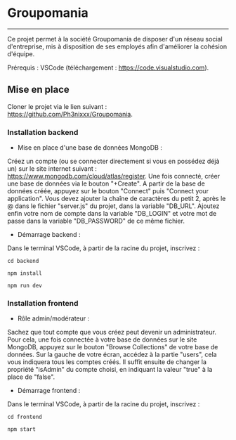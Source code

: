 # Groupomania
---

Ce projet permet à la société Groupomania de disposer d'un réseau social d'entreprise, mis à disposition de ses employés afin d'améliorer la cohésion d'équipe.

Prérequis : VSCode (téléchargement : https://code.visualstudio.com).

## Mise en place

Cloner le projet via le lien suivant : https://github.com/Ph3nixxx/Groupomania.

### Installation backend

- Mise en place d'une base de données MongoDB :

Créez un compte (ou se connecter directement si vous en possédez déjà un) sur le site internet suivant  : https://www.mongodb.com/cloud/atlas/register.
Une fois connecté, créer une base de données via le bouton "+Create".
A partir de la base de données créée, appuyez sur le bouton "Connect" puis "Connect your application". Vous devez ajouter la chaîne de caractères du petit 2, après le @ dans le fichier "server.js" du projet, dans la variable "DB_URL".
Ajoutez enfin votre nom de compte dans la variable "DB_LOGIN" et votre mot de passe dans la variable "DB_PASSWORD" de ce même fichier.

- Démarrage backend :

Dans le terminal VSCode, à partir de la racine du projet, inscrivez :

`cd backend`

`npm install`

`npm run dev`

### Installation frontend

- Rôle admin/modérateur :

Sachez que tout compte que vous créez peut devenir un administrateur.
Pour cela, une fois connectée à votre base de données sur le site MongoDB, appuyez sur le bouton "Browse Collections" de votre base de données.
Sur la gauche de votre écran, accédez à la partie "users", cela vous indiquera tous les comptes créés.
Il suffit ensuite de changer la propriété "isAdmin" du compte choisi, en indiquant la valeur "true" à la place de "false".

- Démarrage frontend :

Dans le terminal VSCode, à partir de la racine du projet, inscrivez :

`cd frontend`

`npm start`